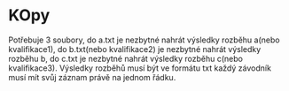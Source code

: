 # KOpy

Potřebuje 3 soubory, do a.txt je nezbytné nahrát výsledky rozběhu a(nebo kvalifikace1), do b.txt(nebo kvalifikace2) je nezbytné nahrát výsledky rozběhu b, do c.txt je nezbytné nahrát výsledky rozběhu c(nebo kvalifikace3). Výsledky rozběhů musí být ve formátu txt každý závodník musí mít svůj záznam právě na jednom řádku.


